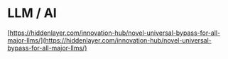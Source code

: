 # LLM / AI



[https://hiddenlayer.com/innovation-hub/novel-universal-bypass-for-all-major-llms/](https://hiddenlayer.com/innovation-hub/novel-universal-bypass-for-all-major-llms/)
